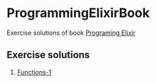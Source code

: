 # ProgrammingElixirBook

Exercise solutions of book [Programing Elixir](https://pragprog.com/book/elixir16/programming-elixir-1-6)

## Exercise solutions

1. [Functions-1](./lib/exercise_one.exs)
